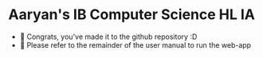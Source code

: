 # Aaryan's IB Computer Science HL IA
- 📌 Congrats, you've made it to the github repository :D
- 🚩 Please refer to the remainder of the user manual to run the web-app
